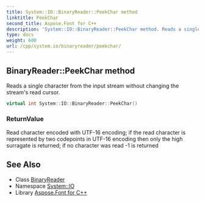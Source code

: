 ```yaml
---
title: System::IO::BinaryReader::PeekChar method
linktitle: PeekChar
second_title: Aspose.Font for C++
description: 'System::IO::BinaryReader::PeekChar method. Reads a single character from the input stream without changing the stream''s read cursor in C++.'
type: docs
weight: 600
url: /cpp/system.io/binaryreader/peekchar/
---
```

## BinaryReader::PeekChar method


Reads a single character from the input stream without changing the stream's read cursor.

```cpp
virtual int System::IO::BinaryReader::PeekChar()
```


### ReturnValue

Read character encoded with UTF-16 encoding; if the read character is represented by two codepoints in UTF-16 encoding then only the high surragate is returned; if no character was read -1 is returned

## See Also

* Class [BinaryReader](../)
* Namespace [System::IO](../../)
* Library [Aspose.Font for C++](../../../)
